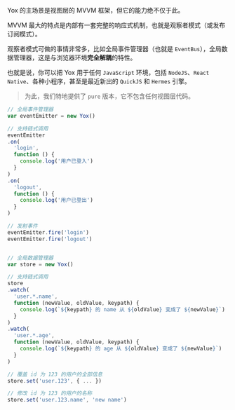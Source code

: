 Yox 的主场景是视图层的 MVVM 框架，但它的能力绝不仅于此。

MVVM 最大的特点是内部有一套完整的响应式机制，也就是观察者模式（或发布订阅模式）。

观察者模式可做的事情非常多，比如全局事件管理器（也就是 `EventBus`），全局数据管理器，这是与浏览器环境**完全解耦**的特性。

也就是说，你可以把 Yox 用于任何 `JavaScript` 环境，包括 `NodeJS`、`React Native`、各种小程序，甚至是最近新出的 `QuickJS` 和 `Hermes` 引擎。

> 为此，我们特地提供了 `pure` 版本，它不包含任何视图层代码。

```js
// 全局事件管理器
var eventEmitter = new Yox()

// 支持链式调用
eventEmitter
.on(
  'login',
  function () {
    console.log('用户已登入')
  }
)
.on(
  'logout',
  function () {
    console.log('用户已登出')
  }
)

// 发射事件
eventEmitter.fire('login')
eventEmitter.fire('logout')


// 全局数据管理器
var store = new Yox()

// 支持链式调用
store
.watch(
  'user.*.name',
  function (newValue, oldValue, keypath) {
    console.log(`${keypath} 的 name 从 ${oldValue} 变成了 ${newValue}`)
  }
)
.watch(
  'user.*.age',
  function (newValue, oldValue, keypath) {
    console.log(`${keypath} 的 age 从 ${oldValue} 变成了 ${newValue}`)
  }
)

// 覆盖 id 为 123 的用户的全部信息
store.set('user.123', { ... })

// 修改 id 为 123 的用户的名称
store.set('user.123.name', 'new name')
```